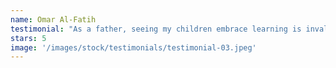 ```yaml
---
name: Omar Al-Fatih
testimonial: "As a father, seeing my children embrace learning is invaluable. The personal attention they receive in this program has not only improved their academic performance but has also built their confidence. Their curiosity is now insatiable, and for that, I'm profoundly grateful."
stars: 5
image: '/images/stock/testimonials/testimonial-03.jpeg'
---
```

